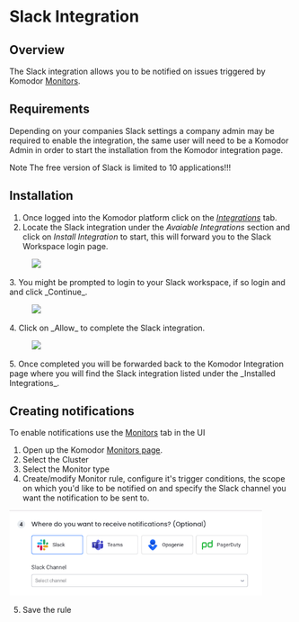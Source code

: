 # Slack Integration

## Overview

The Slack integration allows you to be notified on issues triggered by Komodor [Monitors](https://app.komodr.com/com/main/monitors).

## Requirements
Depending on your companies Slack settings a company admin may be required to enable the integration, the same user will need to be a Komodor Admin in order to start the installation from the Komodor integration page.

Note The free version of Slack is limited to 10 applications!!!

## Installation

1. Once logged into the Komodor platform click on the [_Integrations_][3] tab.
2. Locate the Slack integration under the _Avaiable Integrations_ section and click on _Install Integration_ to start, this will forward you to the Slack Workspace login page.
<figure>
    <img src="./img/slack/install_integration.png" width="400">
</figure>
3. You might be prompted to login to your Slack workspace, if so login and and click _Continue_.
<figure>
    <img src="./img/slack/slack_step1.png" width="400">
</figure>
4. Click on _Allow_ to complete the Slack integration.
<figure>
    <img src="./img/slack/slack_step2.png" width="400">
</figure>
5. Once completed you will be forwarded back to the Komodor Integration page where you will find the Slack integration listed under the _Installed Integrations_.

## Creating notifications
To enable notifications use the [Monitors][1] tab in the UI 

1. Open up the Komodor [Monitors page](https://app.komodor.com/main/monitors). 
2. Select the Cluster
3. Select the Monitor type
4. Create/modify Monitor rule, configure it's trigger conditions, the scope on which you'd like to be notified on and specify the Slack channel you want the notification to be sent to.
<img src="./img/sinks-slack.png" width="450">

5. Save the rule

[1]: https://app.komodor.com/main/monitors
[3]: https://app.komodor.com/main/integration